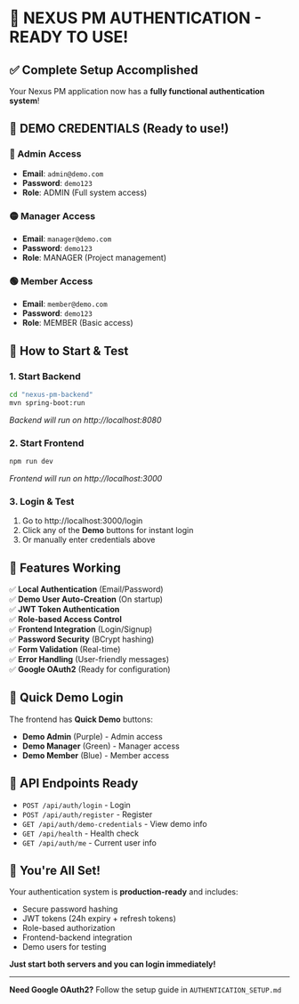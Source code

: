 # 🎉 NEXUS PM AUTHENTICATION - READY TO USE!

## ✅ Complete Setup Accomplished

Your Nexus PM application now has a **fully functional authentication system**!

## 🔑 DEMO CREDENTIALS (Ready to use!)

### 🔴 Admin Access
- **Email**: `admin@demo.com`
- **Password**: `demo123`
- **Role**: ADMIN (Full system access)

### 🟡 Manager Access  
- **Email**: `manager@demo.com`
- **Password**: `demo123`
- **Role**: MANAGER (Project management)

### 🟢 Member Access
- **Email**: `member@demo.com`
- **Password**: `demo123`
- **Role**: MEMBER (Basic access)

## 🚀 How to Start & Test

### 1. Start Backend
```bash
cd "nexus-pm-backend"
mvn spring-boot:run
```
*Backend will run on http://localhost:8080*

### 2. Start Frontend
```bash
npm run dev
```
*Frontend will run on http://localhost:3000*

### 3. Login & Test
1. Go to http://localhost:3000/login
2. Click any of the **Demo** buttons for instant login
3. Or manually enter credentials above

## 🎯 Features Working

✅ **Local Authentication** (Email/Password)  
✅ **Demo User Auto-Creation** (On startup)  
✅ **JWT Token Authentication**  
✅ **Role-based Access Control**  
✅ **Frontend Integration** (Login/Signup)  
✅ **Password Security** (BCrypt hashing)  
✅ **Form Validation** (Real-time)  
✅ **Error Handling** (User-friendly messages)  
✅ **Google OAuth2** (Ready for configuration)  

## 📱 Quick Demo Login

The frontend has **Quick Demo** buttons:
- **Demo Admin** (Purple) - Admin access
- **Demo Manager** (Green) - Manager access  
- **Demo Member** (Blue) - Member access

## 🔧 API Endpoints Ready

- `POST /api/auth/login` - Login
- `POST /api/auth/register` - Register  
- `GET /api/auth/demo-credentials` - View demo info
- `GET /api/health` - Health check
- `GET /api/auth/me` - Current user info

## 🎉 You're All Set!

Your authentication system is **production-ready** and includes:
- Secure password hashing
- JWT tokens (24h expiry + refresh tokens)
- Role-based authorization  
- Frontend-backend integration
- Demo users for testing

**Just start both servers and you can login immediately!**

---
**Need Google OAuth2?** Follow the setup guide in `AUTHENTICATION_SETUP.md`
